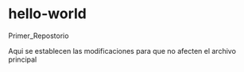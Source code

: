 # hello-world
Primer_Repostorio

Aqui se establecen las modificaciones
para que no afecten el archivo principal
